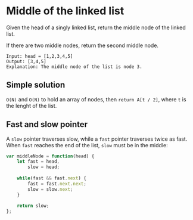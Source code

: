 # Middle of the linked list

Given the head of a singly linked list, return the middle node of the linked list.

If there are two middle nodes, return the second middle node.

```
Input: head = [1,2,3,4,5]
Output: [3,4,5]
Explanation: The middle node of the list is node 3.
```

## Simple solution

`O(N)` and `O(N)` to hold an array of nodes, then `return A[t / 2]`, where `t` is the lenght of the list.

## Fast and slow pointer

A `slow` pointer traverses slow, while a `fast` pointer traverses twice as fast. When `fast` reaches the end of the list, `slow` must be in the middle:

```javascript
var middleNode = function(head) {
    let fast = head,
        slow = head;
    
    while(fast && fast.next) {
        fast = fast.next.next;
        slow = slow.next;
    }
    
    return slow;
};
```